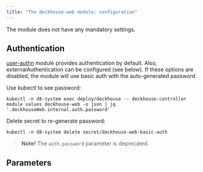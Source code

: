 ```yaml
---
title: "The deckhouse-web module: configuration"
---
```


The module does not have any mandatory settings.

## Authentication

[user-authn](/documentation/v1/modules/150-user-authn/) module provides authentication by default. Also, externalAuthentication can be configured (see below).
If these options are disabled, the module will use basic auth with the auto-generated password.

Use kubectl to see password:

```shell
kubectl -n d8-system exec deploy/deckhouse -- deckhouse-controller module values deckhouse-web -o json | jq '.deckhouseWeb.internal.auth.password'
```

Delete secret to re-generate password:

```shell
kubectl -n d8-system delete secret/deckhouse-web-basic-auth
```

> **Note!** The `auth.password` parameter is deprecated.

## Parameters

<!-- SCHEMA -->

